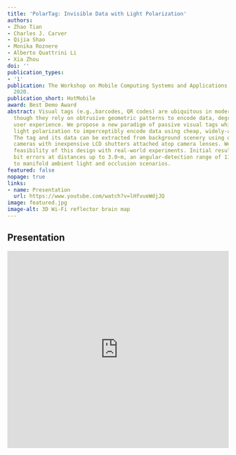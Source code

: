 ```yaml
---
title: 'PolarTag: Invisible Data with Light Polarization'
authors:
- Zhao Tian
- Charles J. Carver
- Qijia Shao
- Monika Roznere
- Alberto Quattrini Li
- Xia Zhou
doi: ''
publication_types:
- '1'
publication: The Workshop on Mobile Computing Systems and Applications (HotMobile),
  2020.
publication_short: HotMobile
award: Best Demo Award
abstract: Visual tags (e.g.,barcodes, QR codes) are ubiquitous in modern day life,
  though they rely on obtrusive geometric patterns to encode data, degrading the overall
  user experience. We propose a new paradigm of passive visual tags which utilizes
  light polarization to imperceptibly encode data using cheap, widely-available components.
  The tag and its data can be extracted from background scenery using off-the-shelf
  cameras with inexpensive LCD shutters attached atop camera lenses. We examine the
  feasibility of this design with real-world experiments. Initial results show zero
  bit errors at distances up to 3.0~m, an angular-detection range of 110'', and robustness
  to manifold ambient light and occlusion scenarios.
featured: false
nopage: true
links:
- name: Presentation
  url: https://www.youtube.com/watch?v=lHfvueWdjJQ
image: featured.jpg
image-alt: 3D Wi-Fi reflector brain map
---
```



## Presentation
<iframe width="100%" height="450" src="https://www.youtube.com/embed/lHfvueWdjJQ" frameborder="0" allow="accelerometer; autoplay; encrypted-media; gyroscope; picture-in-picture" allowfullscreen></iframe>

